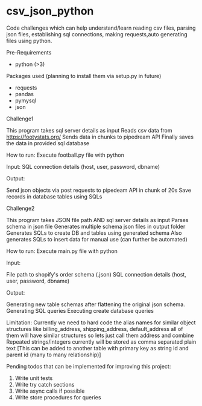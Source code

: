 # csv_json_python

Code challenges which can help understand/learn reading csv files, parsing json files,
establishing sql connections, making requests,auto generating files using python.

Pre-Requirements
- python (>3)

Packages used (planning to install them via setup.py in future)
- requests
- pandas
- pymysql
- json

Challenge1

This program takes sql server details as input
Reads csv data from https://footystats.org/
Sends data in chunks to pipedream API
Finally saves the data in provided sql database

How to run: Execute football.py file with python

Input: SQL connection details (host, user, password, dbname)

Output:

Send json objects via post requests to pipedeam API in chunk of 20s
Save records in database tables using SQLs

Challenge2

This program takes JSON file path AND sql server details as input
Parses schema in json file
Generates multiple schema json files in output folder
Generates SQLs to create DB and tables using generated schema
Also generates SQLs to insert data for manual use (can further be automated)

How to run: Execute main.py file with python

Input:

File path to shopify's order schema (.json)
SQL connection details (host, user, password, dbname)

Output:

Generating new table schemas after flattening the original json schema.
Generating SQL queries
Executing create database queries

Limitation:
Currently we need to hard code the alias names for similar object structures like billing_address, shipping_address, default_address all of them will have similar structures so lets just call them address and combine
Repeated strings/integers currently will be stored as comma separated plain text [This can be added to another table with primary key as string id and parent id (many to many relationship)]

Pending todos that can be implemented for improving this project:
1. Write unit tests
2. Write try catch sections
3. Write async calls if possible
4. Write store procedures for queries

